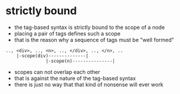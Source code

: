 
<!-- ======================================================================= -->
# strictly bound

* the tag-based syntax is strictly bound to the scope of a node
* placing a pair of tags defines such a scope
* that is the reason why a sequence of tags must be "well formed"

```
.., <div>, .., <n>, .., </div>, .., </n>, ..
    |-scope(div)--------------|
               |-scope(n)---------------|
```

* scopes can not overlap each other
* that is against the nature of the tag-based syntax
* there is just no way that that kind of nonsense will ever work
